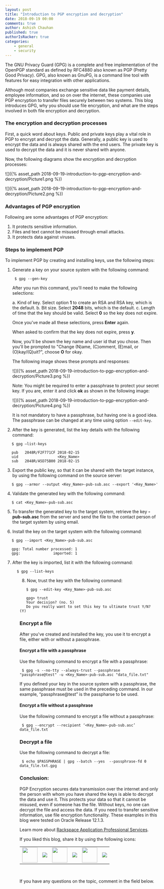 ```yaml
---
layout: post
title: "Introduction to PGP encryption and decryption"
date: 2018-09-19 00:00
comments: true
author: Ashish Chauhan
published: true
authorIsRacker: true
categories:
    - general
    - security
---
```


The GNU Privacy Guard (GPG) is a complete and free implementation of the
OpenPGP standard as defined by RFC4880 also known as PGP (Pretty Good Privacy).
GPG, also known as GnuPG, is a command line tool with features for easy
integration with other applications.

Although most companies exchange sensitive data like payment details, employee
information, and so on over the internet, these companies use PGP encryption to
transfer files securely between two systems. This blog introduces GPG, why you
should use file encryption, and what are the steps involved in both file
encryption and decryption.


<!-- more -->

### The encryption and decryption processes

First, a quick word about keys. Public and private keys play a vital role in
PGP to encrypt and decrypt the data. Generally, a public key is used to encrypt
the data and is always shared with the end users. The private key is used to
decrypt the data and it is never shared with anyone.

Now, the following diagrams show the encryption and decryption processes:

![]({% asset_path 2018-09-19-introduction-to-pgp-encryption-and-decryption/Picture1.png %})

![]({% asset_path 2018-09-19-introduction-to-pgp-encryption-and-decryption/Picture2.png %})

### Advantages of PGP encryption

Following are some advantages of PGP encryption:

1.	It protects sensitive information.
2.	Files and text cannot be misused through email attacks.
3.	It protects data against viruses.

### Steps to implement PGP

To implement PGP by creating and installing keys, use the following steps:

1. Generate a key on your source system with the following command:

        $ gpg --gen-key

   After you run this command, you'll need to make the following selections:

   a. Kind of key.  Select option **1** to create an RSA and RSA key, which is
   the default.
   b. Bit size.  Select **2048** bits, which is the default.
   c. Length of time that the key should be valid. Select **0** so the key does
   not expire.

   Once you've made all these selections, press **Enter** again.

   When asked to confirm that the key does not expire, press **y**.

   Now, you'll be shown the key name and user id that you chose. Then you'll be
   prompted to "Change (N)ame, (C)omment, (E)mail, or (O)kay/(Q)uit?", choose
   **O** for okay.

   The following image shows these prompts and responses:

   ![]({% asset_path 2018-09-19-introduction-to-pgp-encryption-and-decryption/Picture3.png %})

   Note: You might be required to enter a passphrase to protect your secret key.
   If you are, enter it and click **ok** as shown in the following image:

   ![]({% asset_path 2018-09-19-introduction-to-pgp-encryption-and-decryption/Picture4.png %})

   It is not mandatory to have a passphrase, but having one is a good idea.
   The passphrase can be changed at any time using option `--edit-key`.

<ol start=2>
    <li> After the key is generated, list the key details with the following command:</li>
</ol>

       $ gpg –list-keys

       pub   2048R/F2F771CF 2018-02-15
       uid                  <Key_Name>
       sub   2048R/A5D75B00 2018-02-15


<ol start=3>
    <li> Export the public key, so that it can be shared with the target instance,
    by using the following command on the source server:</li>
</ol>

       $ gpg --armor --output <Key_Name>-pub-sub.asc --export '<Key_Name>'

<ol start=4>
    <li> Validate the generated key with the following command:</i>
</ol>

       $ cat <Key_Name>-pub-sub.asc

<ol start=5>
    <li> To transfer the generated key to the target system, retrieve the key
    <b><Key_Name>-pub-sub.asc</b> from the server and send the file to the contact
    person of the target system by using email.</li>
</ol>

<ol start=6>
    <li> Install the key on the target system with the following command: </i>
</ol>

       $ gpg --import <Key_Name>-pub-sub.asc

       gpg: Total number processed: 1
       gpg:               imported: 1

<ol start=7>
    <li> After the key is imported, list it with the following command: </li>

      $ gpg --list-keys
<ol>

<ol start=8>
    <li> Now, trust the key with the following command: </li>
</ol>

       $ gpg --edit-key <Key_Name>-pub-sub.asc

       gpg> trust
       Your decision? (no. 5)
       Do you really want to set this key to ultimate trust Y/N? (Y)

### Encrypt a file

After you've created and installed the key, you use it to encrypt a file, either
with or without a passphrase.

#### Encrypt a file with a passphrase

Use the following command to encrypt a file with a passphrase:

     $ gpg -s --no-tty --always-trust --passphrase "passphrase@test" -u <Key_Name>-pub-sub.asc "data_file.txt"

If you defined your key in the source system with a passphrase, the same
passphrase must be used in the preceding command.  In our example,
“passphrase@test” is the passpharse to be used.

#### Encrypt a file without a passphrase

Use the following command to encrypt a file without a passphrase:

     $ gpg --encrypt --recipient ‘<Key_Name>-pub-sub.asc’ data_file.txt

### Decrypt a file

Use the following command to decrypt a file:

     $ echo $PASSPHRASE | gpg --batch --yes  --passphrase-fd 0 data_file.txt.gpg

### Conclusion:

PGP Encryption secures data transmission over the internet and only the person
with whom you have shared the keys is able to decrypt the data and use it. This
protects your data so that it cannot be misused, even if someone has the file.
Without keys, no one can decrypt the file and access the data. If you need to
transfer sensitive information, use file encryption functionality. These examples
in this blog were tested on Oracle Release 12.1.3.

Learn more about [Rackspace Application Professional Services](www.rackspace.com/application-management/professional-services).

<table>
  <tr>If you liked this blog, share it by using the following icons:</tr>
  <tr>
   <td>
       <img src="{% asset_path line-tile.png %}" width=50 >
    </td>
    <td>
      <a href="https://twitter.com/home?status=https%3A//developer.rackspace.com/blog/introduction-to-pgp-encryption-and-decryption/">
        <img src="{% asset_path shareT.png %}">
      </a>
    </td>
    <td>
       <img src="{% asset_path line-tile.png %}" width=50 >
    </td>
    <td>
      <a href="https://www.facebook.com/sharer/sharer.php?u=https%3A//developer.rackspace.com/blog/introduction-to-pgp-encryption-and-decryption/">
        <img src="{% asset_path shareFB.png %}">
      </a>
    </td>
    <td>
       <img src="{% asset_path line-tile.png %}" width=50 >
    </td>
    <td>
      <a href="https://www.linkedin.com/shareArticle?mini=true&url=https%3A//developer.rackspace.com/blog/introduction-to-pgp-encryption-and-decryption&summary=&source=">
        <img src="{% asset_path shareL.png %}">
      </a>
    </td>
  </tr>
</table>

</br>

If you have any questions on the topic, comment in the field below.
